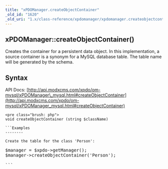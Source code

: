 ```yaml
---
title: "xPDOManager.createObjectContainer"
_old_id: "1620"
_old_uri: "1.x/class-reference/xpdomanager/xpdomanager.createobjectcontainer"
---
```


xPDOManager::createObjectContainer()
------------------------------------

Creates the container for a persistent data object. In this implementation, a source container is a synonym for a MySQL database table. The table name will be generated by the schema.

Syntax
------

API Docs: [http://api.modxcms.com/xpdo/om-mysql/xPDOManager\_mysql.html#createObjectContainer](http://api.modxcms.com/xpdo/om-mysql/xPDOManager_mysql.html#createObjectContainer)

```
<pre class="brush: php">
void createObjectContainer (string $className)

```Examples
--------

Create the table for the class 'Person':

```
<pre class="brush: php">
$manager = $xpdo->getManager();
$manager->createObjectContainer('Person');

```
